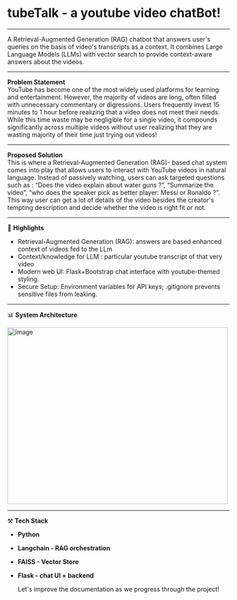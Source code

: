 # tubeTalk - a youtube video chatBot!
---
A Retrieval-Augmented Generation (RAG) chatbot that answers user's queries on the basis of video's transcripts as a context.
It combines Large Language Models (LLMs) with vector search to provide context-aware answers about the videos.

---

**Problem Statement**  
YouTube has become one of the most widely used platforms for learning and entertainment. However, the majority of videos are long, often filled with unnecessary commentary or digressions. Users frequently invest 15 minutes to 1 hour before realizing that a video does not meet their needs. While this time waste may be negligible for a single video, it compounds significantly across multiple videos without user realizing that they are wasting majority of their time just trying out videos!

---

**Proposed Solution**  
This is where a Retrieval-Augmented Generation (RAG)- based chat system comes into play that allows users to interact with YouTube videos in natural language. Instead of passively watching, users can ask targeted questions such as : “Does the video explain about water guns ?”, “Summarize the video”, “who does the speaker pick as better player: Messi or Ronaldo ?”. This way user can get a lot of details of the video besides the creator's tempting description and decide whether the video is right fit or not.

----

🚀 **Highlights**
  
- Retrieval-Augmented Generation (RAG): answers are based enhanced context of videos fed to the LLm
- Context/knowledge for LLM : particular youtube transcript of that very video
- Modern web UI: Flask+Bootstrap chat interface with youtube-themed styling.
- Secure Setup: Environment variables for API keys; .gitignore prevents sensitive files from leaking.

---
📊 **System Architecture**
  
<img width="500" height="400" alt="image" src="https://github.com/user-attachments/assets/e642c630-1379-48a9-ae2b-7a37a19e0dab" />



---
⚒️ **Tech Stack**  
- **Python**
- **Langchain - RAG orchestration**
- **FAISS - Vector Store**
- **Flask - chat UI + backend**



  Let's improve the documentation as we progress through the project!




